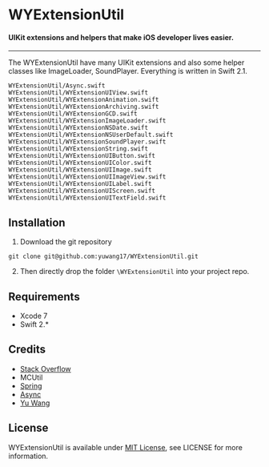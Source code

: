 # WYExtensionUtil

#### UIKit extensions and helpers that make iOS developer lives easier.
-----------
The WYExtensionUtil have many UIKit extensions and also some helper classes like ImageLoader, SoundPlayer. Everything is written in Swift 2.1.
```
WYExtensionUtil/Async.swift
WYExtensionUtil/WYExtensionUIView.swift
WYExtensionUtil/WYExtensionAnimation.swift
WYExtensionUtil/WYExtensionArchiving.swift
WYExtensionUtil/WYExtensionGCD.swift
WYExtensionUtil/WYExtensionImageLoader.swift
WYExtensionUtil/WYExtensionNSDate.swift
WYExtensionUtil/WYExtensionNSUserDefault.swift
WYExtensionUtil/WYExtensionSoundPlayer.swift
WYExtensionUtil/WYExtensionString.swift
WYExtensionUtil/WYExtensionUIButton.swift
WYExtensionUtil/WYExtensionUIColor.swift
WYExtensionUtil/WYExtensionUIImage.swift
WYExtensionUtil/WYExtensionUIImageView.swift
WYExtensionUtil/WYExtensionUILabel.swift
WYExtensionUtil/WYExtensionUIScreen.swift
WYExtensionUtil/WYExtensionUITextField.swift
```

## Installation
1. Download the git repository
```fish
git clone git@github.com:yuwang17/WYExtensionUtil.git
```
2. Then directly drop the folder ```\WYExtensionUtil``` into your project repo.

## Requirements
* Xcode 7
* Swift 2.*

## Credits
* [Stack Overflow](http://stackoverflow.com)
* MCUtil
* [Spring](https://github.com/MengTo/Spring)
* [Async](https://github.com/duemunk/Async)
* [Yu Wang](https://github.com/yuwang17)

## License
WYExtensionUtil is available under [MIT License](LICENSE), see LICENSE for more information.
